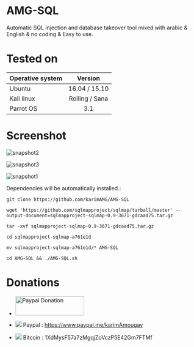 # AMG-SQL
Automatic SQL injection and database takeover tool
mixed with arabic & English & no coding & Easy to use. 

# Tested on
|    Operative system   |    Version    |
| -------------         |:-------------:|
| Ubuntu                | 16.04 / 15.10 |
| Kali linux            | Rolling / Sana|
| Parrot OS             | 3.1           |

# Screenshot
![snapshot2](https://user-images.githubusercontent.com/31169019/29499141-b78b67c2-860a-11e7-8395-4db385efa121.png)

![snapshot3](https://user-images.githubusercontent.com/31169019/29499146-ca41910c-860a-11e7-80b6-aa6bd5fa8abe.png)

![snapshot1](https://user-images.githubusercontent.com/31169019/29499154-f2c1a4f0-860a-11e7-99fc-bf7277625b66.png)

Dependencies will be automatically installed.:
```
git clone https://github.com/karimAMG/AMG-SQL

wget 'https://github.com/sqlmapproject/sqlmap/tarball/master' --output-document=sqlmapproject-sqlmap-0.9-3671-gdcaad75.tar.gz

tar -xvf sqlmapproject-sqlmap-0.9-3671-gdcaad75.tar.gz

cd sqlmapproject-sqlmap-a761e1d

mv sqlmapproject-sqlmap-a761e1d/* AMG-SQL

cd AMG-SQL && ./AMG-SQL.sh
```
# Donations
- <a href="https://www.paypal.me/karimAmougay/0.99"><img src="http://www.ingenieris.net/media/images/logo_paypal.jpg" alt="Paypal Donation" height="50px" width="180px"></a>


- ![](https://placehold.it/15/f03c15/000000?text=+) Paypal : https://www.paypal.me/karimAmougay
- ![](https://placehold.it/15/1589F0/000000?text=+) Bitcoin : 1XdMysF57a7zMgqjZoVczP5E42Gm7FTMf

